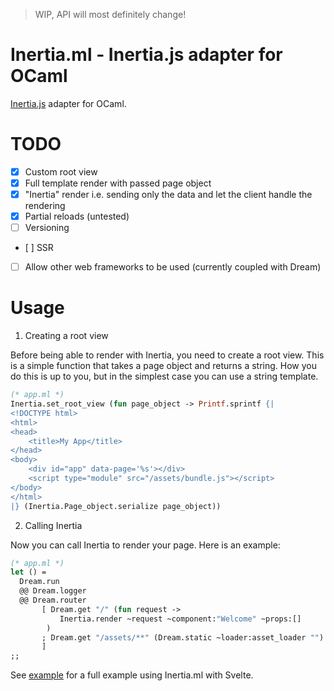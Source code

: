 > WIP, API will most definitely change!

# Inertia.ml - Inertia.js adapter for OCaml

[Inertia.js](https://inertiajs.com/) adapter for OCaml.

# TODO

- [x] Custom root view
- [x] Full template render with passed page object
- [x] "Inertia" render i.e. sending only the data and let the client handle the rendering
- [x] Partial reloads (untested)
- [ ] Versioning
- [ ] SSR
- [ ] Allow other web frameworks to be used (currently coupled with Dream)

# Usage

1. Creating a root view

Before being able to render with Inertia, you need to create a root view. This is a simple function that takes a page object and returns a string. How you do this is up to you, but in the simplest case you can use a string template.

```ocaml
(* app.ml *)
Inertia.set_root_view (fun page_object -> Printf.sprintf {|
<!DOCTYPE html>
<html>
<head>
    <title>My App</title>
</head>
<body>
    <div id="app" data-page='%s'></div>
    <script type="module" src="/assets/bundle.js"></script>
</body>
</html>
|} (Inertia.Page_object.serialize page_object))
```

2. Calling Inertia

Now you can call Inertia to render your page. Here is an example:

```ocaml
(* app.ml *)
let () =
  Dream.run
  @@ Dream.logger
  @@ Dream.router
       [ Dream.get "/" (fun request ->
           Inertia.render ~request ~component:"Welcome" ~props:[]
        )
       ; Dream.get "/assets/**" (Dream.static ~loader:asset_loader "")
       ]
;;
```

See [example](./example) for a full example using Inertia.ml with Svelte.
